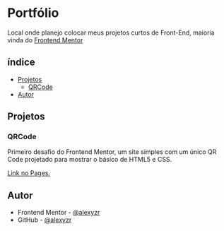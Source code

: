 # Portfólio
Local onde planejo colocar meus projetos curtos de Front-End, maioria vinda do [Frontend Mentor](https://www.frontendmentor.io/challenges)

## índice

- [Projetos](#projetos)
  - [QRCode](#qrcode)
- [Autor](#autor)

## Projetos

### QRCode

Primeiro desafio do Frontend Mentor, um site simples com um único QR Code projetado para mostrar o básico de HTML5 e CSS.

[Link no Pages.](https://alexyzr.github.io/projetos-portfolio/QRCode/index.html)

## Autor

- Frontend Mentor - [@alexyzr](https://www.frontendmentor.io/profile/alexyzr)
- GitHub - [@alexyzr](https://github.com/alexyzr)
